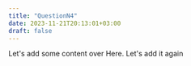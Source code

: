 ```yaml
---
title: "QuestionN4"
date: 2023-11-21T20:13:01+03:00
draft: false
---
```


Let's add some content over Here. Let's add it again 